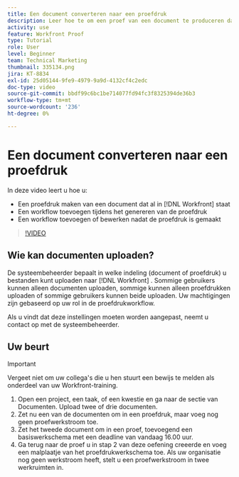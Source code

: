 ```yaml
---
title: Een document converteren naar een proefdruk
description: Leer hoe te om een proef van een document te produceren dat reeds in  [!DNL  Workfront] bestaat, een werkschema aan een proef toe te voegen, en een werkschema toe te voegen of uit te geven na proefverwezenlijking.
activity: use
feature: Workfront Proof
type: Tutorial
role: User
level: Beginner
team: Technical Marketing
thumbnail: 335134.png
jira: KT-8834
exl-id: 25d05144-9fe9-4979-9a9d-4132cf4c2edc
doc-type: video
source-git-commit: bbdf99c6bc1be714077fd94fc3f8325394de36b3
workflow-type: tm+mt
source-wordcount: '236'
ht-degree: 0%

---
```


# Een document converteren naar een proefdruk

In deze video leert u hoe u:

* Een proefdruk maken van een document dat al in [!DNL Workfront] staat
* Een workflow toevoegen tijdens het genereren van de proefdruk
* Een workflow toevoegen of bewerken nadat de proefdruk is gemaakt

>[!VIDEO](https://video.tv.adobe.com/v/335134/?quality=12&learn=on&enablevpops=1)


## Wie kan documenten uploaden?

De systeembeheerder bepaalt in welke indeling (document of proefdruk) u bestanden kunt uploaden naar [!DNL Workfront] . Sommige gebruikers kunnen alleen documenten uploaden, sommige kunnen alleen proefdrukken uploaden of sommige gebruikers kunnen beide uploaden. Uw machtigingen zijn gebaseerd op uw rol in de proefdrukworkflow.

Als u vindt dat deze instellingen moeten worden aangepast, neemt u contact op met de systeembeheerder.

## Uw beurt

>[!IMPORTANT]
>
>Vergeet niet om uw collega&#39;s die u hen stuurt een bewijs te melden als onderdeel van uw Workfront-training.

1. Open een project, een taak, of een kwestie en ga naar de sectie van Documenten. Upload twee of drie documenten.
1. Zet nu een van de documenten om in een proefdruk, maar voeg nog geen proefwerkstroom toe.
1. Zet het tweede document om in een proef, toevoegend een basiswerkschema met een deadline van vandaag 16.00 uur.
1. Ga terug naar de proef u in stap 2 van deze oefening creeerde en voeg een malplaatje van het proefdrukwerkschema toe. Als uw organisatie nog geen werkstroom heeft, stelt u een proefwerkstroom in twee werkruimten in.


<!--
###Learn more
* Generate a proof for a document
-->
